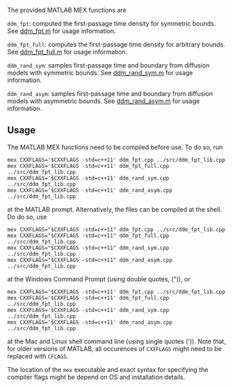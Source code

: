 The provided MATLAB MEX functions are

`ddm_fpt`: computed the first-passage time density for symmetric bounds. See [ddm_fpt.m](ddm_fpt.m) for usage information.

`ddm_fpt_full`: computes the first-passage time density for arbitrary bounds. See [ddm_fpt_full.m](ddm_fpt.m) for usage information.

`ddm_rand_sym`: samples first-passage time and boundary from diffusion models with symmetric bounds. See [ddm_rand_sym.m](ddm_rand_sym.m) for usage information.

`ddm_rand_asym`: samples first-passage time and boundary from diffusion models with asymmetric bounds. See [ddm_rand_asym.m](ddm_rand_asym.m) for usage information.

Usage
-----

The MATLAB MEX functions need to be compiled before use. To do so, run

```Shell
mex CXXFLAGS='$CXXFLAGS -std=c++11' ddm_fpt.cpp ../src/ddm_fpt_lib.cpp
mex CXXFLAGS='$CXXFLAGS -std=c++11' ddm_fpt_full.cpp ../src/ddm_fpt_lib.cpp
mex CXXFLAGS='$CXXFLAGS -std=c++11' ddm_rand_sym.cpp ../src/ddm_fpt_lib.cpp
mex CXXFLAGS='$CXXFLAGS -std=c++11' ddm_rand_asym.cpp ../src/ddm_fpt_lib.cpp
```

at the MATLAB prompt. Alternatively, the files can be compiled at the shell. Do do so, use

```Shell
mex CXXFLAGS="$CXXFLAGS -std=c++11" ddm_fpt.cpp ../src/ddm_fpt_lib.cpp
mex CXXFLAGS="$CXXFLAGS -std=c++11" ddm_fpt_full.cpp ../src/ddm_fpt_lib.cpp
mex CXXFLAGS="$CXXFLAGS -std=c++11" ddm_rand_sym.cpp ../src/ddm_fpt_lib.cpp
mex CXXFLAGS="$CXXFLAGS -std=c++11" ddm_rand_asym.cpp ../src/ddm_fpt_lib.cpp
```

at the Windows Command Prompt (using double quotes, (")), or

```Shell
mex CXXFLAGS='$CXXFLAGS -std=c++11' ddm_fpt.cpp ../src/ddm_fpt_lib.cpp
mex CXXFLAGS='$CXXFLAGS -std=c++11' ddm_fpt_full.cpp ../src/ddm_fpt_lib.cpp
mex CXXFLAGS='$CXXFLAGS -std=c++11' ddm_rand_sym.cpp ../src/ddm_fpt_lib.cpp
mex CXXFLAGS='$CXXFLAGS -std=c++11' ddm_rand_asym.cpp ../src/ddm_fpt_lib.cpp
```

at the Mac and Linux shell command line (using single quotes (')). Note that, for older versions of MATLAB, all occurences of `CXXFLAGS` might need to be replaced with `CFLAGS`.

The location of the `mex` executable and exact syntax for specifying the compiler flags might be depend on OS and installation details.
